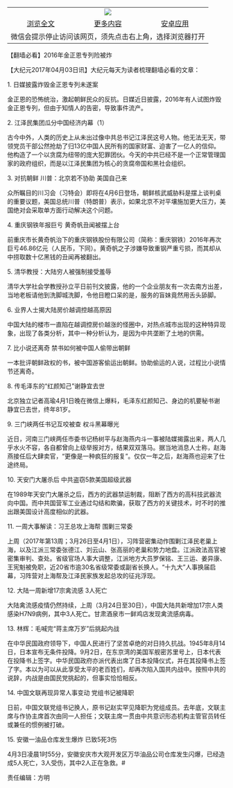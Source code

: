 

<table>
  <tr>
    <td align="center" colspan="3">
      <a href="https://github.com/ogate/ogate/blob/master/README.md"><img src="https://cloud.githubusercontent.com/assets/11880933/13434984/f430fae2-e012-11e5-814f-c2df1e82b247.jpg"/></a>
    </td>
  </tr>
  <tr>
    <td align="center">
      <a href="https://s3.ap-south-1.amazonaws.com/ogatem/oGate.htm?c815849&from=oNote">浏览全文</a>
    </td>
    <td align="center">
      <a href="https://s3.ap-south-1.amazonaws.com/ogatem/oGate.htm?from=oNote">更多内容</a>
    </td>
    <td align="center">
      <a href="https://raw.githubusercontent.com/ogate/up/master/ogate.apk">安卓应用</a>
    </td>
  </tr>
  <tr>
    <td align="center" colspan="3">
      微信会提示停止访问该网页，须先点击右上角，选择浏览器打开
    </td>
  </tr>
</table>    



【翻墙必看】2016年金正恩专列险被炸






        

【大纪元2017年04月03日讯】大纪元每天为读者梳理翻墙必看的文章：


1. 日媒披露炸毁金正恩专列未遂案


金正恩的恐怖统治，激起朝鲜民众的反抗。日媒近日披露，2016年有人试图炸毁金正恩专列，但由于知情人的告密，导致事件流产。


2. 江泽民集团瓜分中国经济内幕（1）


古今中外，人类的历史上从未出过像中共总书记江泽民这号人物。他无法无天，带领党员干部公然抢劫了归13亿中国人民所有的国家财富、迫害了一亿人的信仰。他构造了一个以贪腐为纽带的庞大犯罪团伙。今天的中共已经不是一个正常管理国家的政府组织，而是以江泽民集团为核心的贪腐帝国和黑社会组织。


3. 对抗朝鲜 川普：北京若不协助 美国自己来


众所瞩目的川习会（习特会）即将在4月6日登场，朝鲜核武威胁料是摆上谈判桌的重要议题，美国总统川普（特朗普）表示，如果北京不对平壤施加更大压力，美国绝对会采取单方面行动解决这个问题。


4. 重庆钢铁年报巨亏 黄奇帆丑闻被摆上台


前重庆市长黄奇帆治下的重庆钢铁股份有限公司（简称：重庆钢铁）2016年再次巨亏46.86亿元（人民币，下同）。黄奇帆之子涉嫌导致重钢严重亏损，而其却从中捞取数十亿黑钱的丑闻再被翻出。


5. 清华教授：大陆穷人被强制接受羞辱


清华大学社会学教授孙立平日前刊文披露，他的一个企业朋友有一次去南方出差，当地老板请他到洗脚城洗脚，令他目瞪口呆的是，服务的盲妹竟然用舌头舔脚。


6. 业界人士揭大陆房价越调控越高原因


中国大陆的楼市一直陷在越调控房价越涨的怪圈中，对热点城市出现的这种特异现象，出现了各类分析，其中一种分析认为，是因为中共垄断了土地的供需。


7. 比小说还离奇 禁书如何被中国人偷带出朝鲜


一本批评朝鲜政权的书，被中国游客偷运出朝鲜。协助偷运的人说，过程比小说情节还离奇。


8. 传毛泽东的“红颜知己”谢静宜去世


北京独立记者高瑜4月1日晚在微信上爆料，毛泽东红颜知己、身边的机要秘书谢静宜已去世，终年81岁。


9. 三门峡两任书记互咬被查 权斗黑幕曝光


近日，河南三门峡两任市委书记杨树平与赵海燕内斗一事被陆媒揭露出来，两人几乎水火不容，各自都曾向上级举报对方，结果双双落马。据当地消息人士称，赵海燕接任后大肆卖官，“更像是一种疯狂的报复”。仅仅一年之后，赵海燕也迎来了仕途终局。


10. 天安门大屠杀后 中共盗窃5款美国超级武器


在1989年天安门大屠杀之后，西方的武器禁运制裁，阻断了西方的高科技武器流向中国。而中共国营军工业通过勾结和欺骗，获取了西方的关键技术，时不时的推出跟美国设计高度相似的武器。


11. 一周大事解读：习王总攻上海帮 围剿三常委


上周（2017年第13周；3月26日至4月1日），习阵营密集动作围剿江泽民老巢上海，以及江派三常委张德江、刘云山、张高丽的老巢和势力地盘。江派政法高官被密集审判、查处。省级官场人事大调整，江派地方大员罗保铭、王三运、姜异康、王宪魁被免职，近20省市逾30名省级常委或副省长换人。“十九大”人事换届启幕，习阵营对上海帮及江泽民家族发起总攻的征兆浮现。


12. 大陆一周新增17宗禽流感 3人死亡


大陆禽流感疫情仍然持续，上周（3月24日至30日），中国大陆共新增加17宗人类感染H7N9病例，其中3人死亡。甘肃酒泉市一鲜鸡店发现禽流感病毒。


13. 林辉：毛喊完“蒋主席万岁”后挑起内战


在中华民国政府领导下，中国人民进行了坚苦卓绝的对日持久抗战。1945年8月14日，日本宣布无条件投降。9月2日，在东京湾的美国军舰密苏里号上，日本代表在投降书上签字。中华民国政府亦派代表出席了日本投降仪式，并在其投降书上签了字。本以为可以从此享受太平的老百姓们，却再次陷入国共内战中。按照中共的说辞，内战是由国民党挑起的，但事实恰恰相反。


14. 中国文联再现异常人事变动 党组书记被降职


日前，中国文联党组书记换人，原书记赵实罕见降职为党组成员。去年底，文联主席与作协主席首次由同一人担任；文联主席一贯由中共意识形态机构主管官员转任或兼任的惯例被打破。


15. 安徽一油品仓库发生爆炸 已致5死3伤


4月3日凌晨1时55分，安徽安庆市大观开发区万华油品公司仓库发生闪爆，已经造成5人死亡，3人受伤，其中2人正在急救。#


责任编辑：方明



